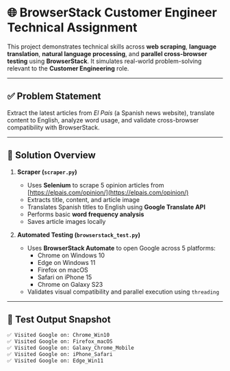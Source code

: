 # 🌐 BrowserStack Customer Engineer Technical Assignment

This project demonstrates technical skills across **web scraping**, **language translation**, **natural language processing**, and **parallel cross-browser testing** using **BrowserStack**. It simulates real-world problem-solving relevant to the **Customer Engineering** role.

---

## ✅ Problem Statement

Extract the latest articles from *El País* (a Spanish news website), translate content to English, analyze word usage, and validate cross-browser compatibility with BrowserStack.

---

## 🧠 Solution Overview

1. **Scraper (`scraper.py`)**
   - Uses **Selenium** to scrape 5 opinion articles from [https://elpais.com/opinion/](https://elpais.com/opinion/)
   - Extracts title, content, and article image
   - Translates Spanish titles to English using **Google Translate API**
   - Performs basic **word frequency analysis**
   - Saves article images locally

2. **Automated Testing (`browserstack_test.py`)**
   - Uses **BrowserStack Automate** to open Google across 5 platforms:
     - Chrome on Windows 10
     - Edge on Windows 11
     - Firefox on macOS
     - Safari on iPhone 15
     - Chrome on Galaxy S23
   - Validates visual compatibility and parallel execution using `threading`

---

## 🧪 Test Output Snapshot

```bash
✅ Visited Google on: Chrome_Win10
✅ Visited Google on: Firefox_macOS
✅ Visited Google on: Galaxy_Chrome_Mobile
✅ Visited Google on: iPhone_Safari
✅ Visited Google on: Edge_Win11
